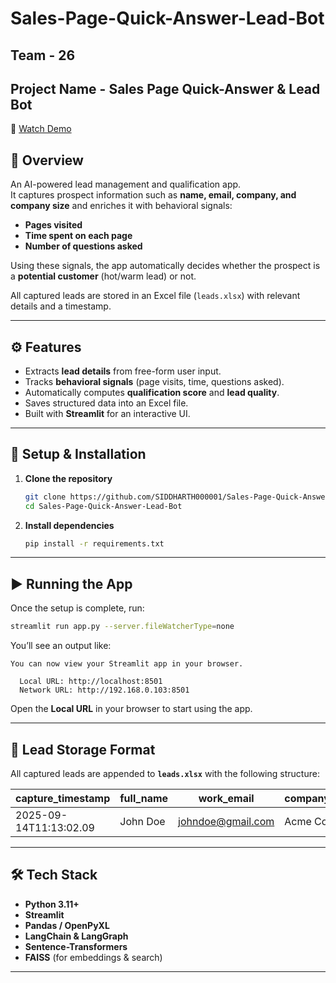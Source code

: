 # Sales-Page-Quick-Answer-Lead-Bot

## Team - 26
## Project Name - Sales Page Quick-Answer & Lead Bot

🎥 [Watch Demo](https://youtube.com/your-demo-video-link)

## 📌 Overview
An AI-powered lead management and qualification app.  
It captures prospect information such as **name, email, company, and company size** and enriches it with behavioral signals:  

- **Pages visited**  
- **Time spent on each page**  
- **Number of questions asked**  

Using these signals, the app automatically decides whether the prospect is a **potential customer** (hot/warm lead) or not.

All captured leads are stored in an Excel file (`leads.xlsx`) with relevant details and a timestamp.

---

## ⚙️ Features
- Extracts **lead details** from free-form user input.  
- Tracks **behavioral signals** (page visits, time, questions asked).  
- Automatically computes **qualification score** and **lead quality**.  
- Saves structured data into an Excel file.  
- Built with **Streamlit** for an interactive UI.  

---

## 🚀 Setup & Installation

1. **Clone the repository**
   ```bash
   git clone https://github.com/SIDDHARTH000001/Sales-Page-Quick-Answer-Lead-Bot.git
   cd Sales-Page-Quick-Answer-Lead-Bot
   ```

2. **Install dependencies**
   ```bash
   pip install -r requirements.txt
   ```

---

## ▶️ Running the App

Once the setup is complete, run:

```bash
streamlit run app.py --server.fileWatcherType=none
```

You’ll see an output like:

```
You can now view your Streamlit app in your browser.

  Local URL: http://localhost:8501
  Network URL: http://192.168.0.103:8501
```

Open the **Local URL** in your browser to start using the app.

---

## 📂 Lead Storage Format

All captured leads are appended to **`leads.xlsx`** with the following structure:

| capture_timestamp     | full_name | work_email                                   | company | qualification_score | lead_quality | pages_visited  | questions_asked | time_to_capture |
| --------------------- | --------- | -------------------------------------------- | ------- | ------------------- | ------------ | -------------- | --------------- | --------------- |
| 2025-09-14T11:13:02.09 | John Doe | [johndoe@gmail.com](mailto:johndoe@gmail.com) | Acme Co | 82                  | hot          | /home, /pricing | 3               | 120             |

---

## 🛠️ Tech Stack

* **Python 3.11+**
* **Streamlit**
* **Pandas / OpenPyXL**
* **LangChain & LangGraph**
* **Sentence-Transformers**
* **FAISS** (for embeddings & search)

---